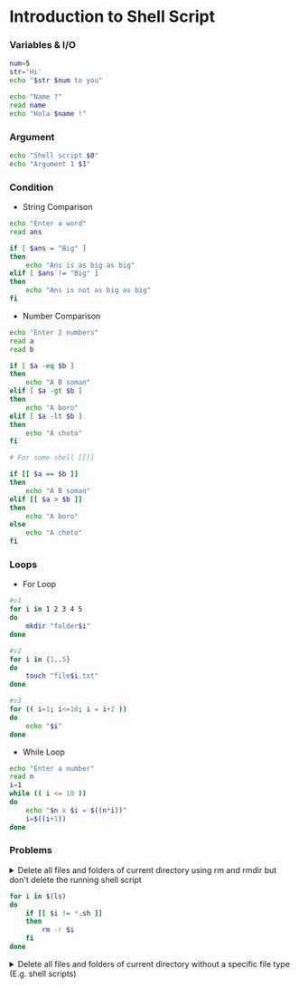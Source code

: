 
# Introduction to Shell Script

### Variables & I/O

```bash
num=5
str='Hi'
echo "$str $num to you"

echo "Name ?"
read name
echo "Hola $name !"
```

### Argument

```bash
echo "Shell script $0"
echo "Argument 1 $1"
```

### Condition

- String Comparison

```bash
echo "Enter a word"
read ans

if [ $ans = "Big" ]
then
    echo "Ans is as big as big"
elif [ $ans != "Big" ]
then
    echo "Ans is not as big as big"
fi
```

- Number Comparison

```bash
echo "Enter 2 numbers"
read a
read b

if [ $a -eq $b ]
then
    echo "A B soman"
elif [ $a -gt $b ]
then
    echo "A boro"
elif [ $a -lt $b ]
then
    echo "A choto"
fi

# For some shell [[]]

if [[ $a == $b ]]
then
    echo "A B soman"
elif [[ $a > $b ]]
then
    echo "A boro"
else
    echo "A choto"
fi
```

### Loops

- For Loop

```bash
#v1
for i in 1 2 3 4 5
do
    mkdir "folder$i"
done

#v2
for i in {1..5}
do
    touch "file$i.txt"
done

#v3
for (( i=1; i<=10; i = i+2 ))
do
    echo "$i"
done
```

- While Loop

```bash
echo "Enter a number"
read n
i=1
while (( i <= 10 ))
do
    echo "$n x $i = $((n*i))"
    i=$((i+1))
done
```

### Problems

<details>
   <summary>Delete all files and folders of current directory using rm and rmdir but don't delete the running shell script</summary>

```bash
for i in $(ls)
do
    if [ $i == $(basename $0) ]
    then
        continue
    elif [ -f $i ]
    then
        rm $i
    elif [ -d $i ]
    then
        rmdir $i
    fi
done
```

</details>

```bash
for i in $(ls)
do
    if [[ $i != *.sh ]]
    then
        rm -r $i
    fi
done
```

</details>

<details>
   <summary>Delete all files and folders of current directory without a specific file type (E.g. shell scripts) </summary>

